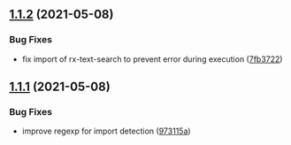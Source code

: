 ## [1.1.2](https://github.com/BerniWittmann/vue-unused-components-checker/compare/v1.1.1...v1.1.2) (2021-05-08)


### Bug Fixes

* fix import of rx-text-search to prevent error during execution ([7fb3722](https://github.com/BerniWittmann/vue-unused-components-checker/commit/7fb3722b18ef84d2f510d4101638fc08a20e1677))

## [1.1.1](https://github.com/BerniWittmann/vue-unused-components-checker/compare/v1.1.0...v1.1.1) (2021-05-08)


### Bug Fixes

* improve regexp for import detection ([973115a](https://github.com/BerniWittmann/vue-unused-components-checker/commit/973115a30c71a1d0e7b254fc247afaececed52d1))
